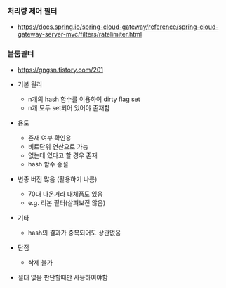 ### 처리량 제어 필터
- https://docs.spring.io/spring-cloud-gateway/reference/spring-cloud-gateway-server-mvc/filters/ratelimiter.html

### 블룸필터
- https://gngsn.tistory.com/201

- 기본 원리
  - n개의 hash 함수를 이용하여 dirty flag set
  - n개 모두 set되어 있어야 존재함

- 용도
  - 존재 여부 확인용
  - 비트단위 연산으로 가능
  - 없는데 있다고 할 경우 존재
  - hash 함수 증설

- 변종 버전 많음 (활용하기 나름)
  - 70대 나온거라 대체품도 있음
  - e.g. 리본 필터(살펴보진 않음)

- 기타
  - hash의 결과가 중복되어도 상관없음

- 단점
  - 삭제 불가
- 절대 없음 판단할때만 사용하여야함
